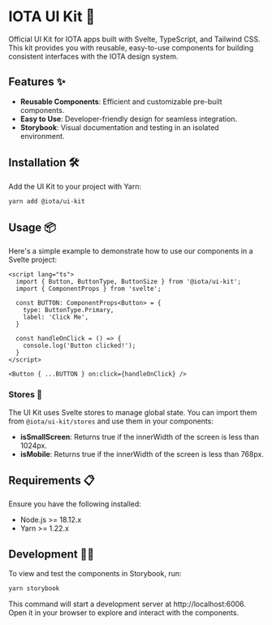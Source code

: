 # IOTA UI Kit 🧰

Official UI Kit for IOTA apps built with Svelte, TypeScript, and Tailwind CSS. This kit provides you with reusable, easy-to-use components for building consistent interfaces with the IOTA design system.

## Features ✨

- **Reusable Components**: Efficient and customizable pre-built components.
- **Easy to Use**: Developer-friendly design for seamless integration.
- **Storybook**: Visual documentation and testing in an isolated environment.

## Installation 🛠️

Add the UI Kit to your project with Yarn:

```bash
yarn add @iota/ui-kit
```

## Usage 📦

Here's a simple example to demonstrate how to use our components in a Svelte project:

```svelte
<script lang="ts">
  import { Button, ButtonType, ButtonSize } from '@iota/ui-kit';
  import { ComponentProps } from 'svelte';

  const BUTTON: ComponentProps<Button> = {
    type: ButtonType.Primary,
    label: 'Click Me',
  }

  const handleOnClick = () => {
    console.log('Button clicked!');
  }
</script>

<Button { ...BUTTON } on:click={handleOnClick} />
```

### Stores 🏪

The UI Kit uses Svelte stores to manage global state. You can import them from `@iota/ui-kit/stores` and use them in your components:

- **isSmallScreen**: Returns true if the innerWidth of the screen is less than 1024px. 
- **isMobile**: Returns true if the innerWidth of the screen is less than 768px.

## Requirements 📋

Ensure you have the following installed:

- Node.js >= 18.12.x
- Yarn >= 1.22.x

## Development 🧑‍💻

To view and test the components in Storybook, run:

```sh
yarn storybook
```
This command will start a development server at http://localhost:6006. Open it in your browser to explore and interact with the components.
